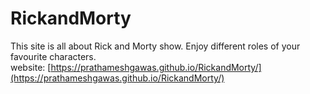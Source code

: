 # RickandMorty
This site is all about Rick and Morty show. Enjoy different roles of your favourite characters.<br />
website: [https://prathameshgawas.github.io/RickandMorty/](https://prathameshgawas.github.io/RickandMorty/)
